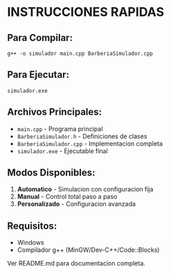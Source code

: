 # INSTRUCCIONES RAPIDAS

## Para Compilar:
```batch
g++ -o simulador main.cpp BarberiaSimulador.cpp
```

## Para Ejecutar:
```batch
simulador.exe
```

## Archivos Principales:
- `main.cpp` - Programa principal
- `BarberiaSimulador.h` - Definiciones de clases
- `BarberiaSimulador.cpp` - Implementacion completa
- `simulador.exe` - Ejecutable final

## Modos Disponibles:
1. **Automatico** - Simulacion con configuracion fija
2. **Manual** - Control total paso a paso  
3. **Personalizado** - Configuracion avanzada

## Requisitos:
- Windows
- Compilador g++ (MinGW/Dev-C++/Code::Blocks)

Ver README.md para documentacion completa.